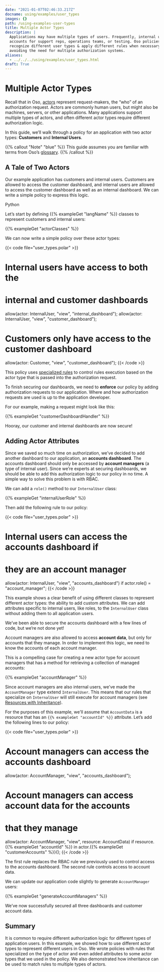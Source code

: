 ```yaml
---
date: "2021-01-07T02:46:33.217Z"
docname: using/examples/user_types
images: {}
path: /using-examples-user-types
title: Multiple Actor Types
description: |
  Applications may have multiple types of users. Frequently, internal user
  accounts for support reps, operations teams, or testing. Oso policies can
  recognize different user types & apply different rules when necessary,
  avoiding the need for multiple authorization systems.
aliases:
  - ../../../using/examples/user_types.html
draft: True
---
```


# Multiple Actor Types

Recall that in Oso, [actors](glossary#actors) represent request-makers, the
“who” of an authorization request. Actors are commonly human users, but might
also be machines, servers, or other applications. Many applications support
multiple types of actors, and often different actor types require different
authorization logic.

In this guide, we’ll walk through a policy for an application with two actor
types: **Customers** and **Internal Users**.

{{% callout "Note" "blue" %}}
This guide assumes you are familiar with terms from Oso’s
[glossary](glossary).
{{% /callout %}}

## A Tale of Two Actors

Our example application has customers and internal users. Customers are allowed
to access the customer dashboard, and internal users are allowed to access the
customer dashboard as well as an internal dashboard. We can write a simple
policy to express this logic.

Python

Let’s start by defining {{% exampleGet "langName" %}} classes to represent
customers and internal users:

{{% exampleGet "actorClasses" %}}

We can now write a simple policy over these actor types:

{{< code file="user_types.polar" >}}

# Internal users have access to both the

# internal and customer dashboards

allow(actor: InternalUser, "view", "internal_dashboard");
allow(actor: InternalUser, "view", "customer_dashboard");

# Customers only have access to the customer dashboard

allow(actor: Customer, "view", "customer_dashboard");
{{< /code >}}

This policy uses [specialized
rules](application-types#registering-application-types) to control rules
execution based on the actor type that is passed into the authorization
request.

To finish securing our dashboards, we need to **enforce** our policy by adding
authorization requests to our application. Where and how authorization requests
are used is up to the application developer.

For our example, making a request might look like this:

{{% exampleGet "customerDashboardHandler" %}}

Hooray, our customer and internal dashboards are now secure!

## Adding Actor Attributes

Since we saved so much time on authorization, we’ve decided to add another
dashboard to our application, an **accounts dashboard**. The accounts dashboard
should only be accessed by **account managers** (a type of internal user).
Since we’re experts at securing dashboards, we should be able to add this
authorization logic to our policy in no time. A simple way to solve this
problem is with RBAC.

We can add a `role()` method to our `InternalUser` class:

{{% exampleGet "internalUserRole" %}}

Then add the following rule to our policy:

{{< code file="user_types.polar" >}}

# Internal users can access the accounts dashboard if

# they are an account manager

allow(actor: InternalUser, "view", "accounts_dashboard") if
actor.role() = "account_manager";
{{< /code >}}

This example shows a clear benefit of using different classes to represent
different actor types: the ability to add custom attributes. We can add
attributes specific to internal users, like roles, to the `InternalUser` class
without adding them to all application users.

We’ve been able to secure the accounts dashboard with a few lines of code, but
we’re not done yet!

Account managers are also allowed to access **account data**, but only for
accounts that they manage. In order to implement this logic, we need to know
the accounts of each account manager.

This is a compelling case for creating a new actor type for account managers
that has a method for retrieving a collection of managed accounts:

{{% exampleGet "accountManager" %}}

Since account managers are also internal users, we’ve made the `AccountManager`
type extend `InternalUser`. This means that our rules that specialize on
`InternalUser` will still execute for account managers (see [Resources with
Inheritance](guides/inheritance)).

For the purposes of this example, we'll assume that `AccountData` is a resource
that has an `{{% exampleGet "accountId" %}}` attribute. Let’s add the following
lines to our policy:

{{< code file="user_types.polar" >}}

# Account managers can access the accounts dashboard

allow(actor: AccountManager, "view", "accounts_dashboard");

# Account managers can access account data for the accounts

# that they manage

allow(actor: AccountManager, "view", resource: AccountData) if
resource.{{% exampleGet "accountId" %}} in actor.{{% exampleGet "customerAccounts" %}}();
{{< /code >}}

The first rule replaces the RBAC rule we previously used to control access to
the accounts dashboard. The second rule controls access to account data.

We can update our application code slightly to generate `AccountManager` users:

{{% exampleGet "generateAccountManagers" %}}

We’ve now successfully secured all three dashboards and customer account data.

## Summary

It is common to require different authorization logic for different types of
application users. In this example, we showed how to use different actor types
to represent different users in Oso. We wrote policies with rules that
specialized on the type of actor and even added attributes to some actor types
that we used in the policy. We also demonstrated how inheritance can be used to
match rules to multiple types of actors.
